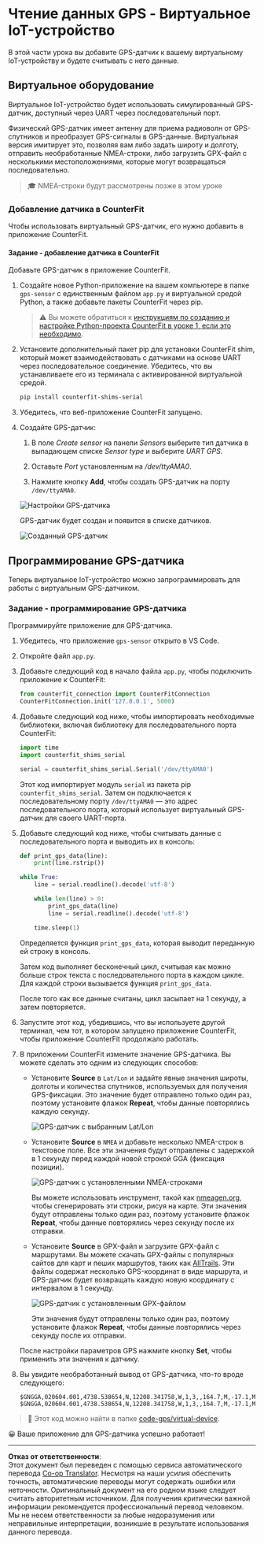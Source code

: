 <!--
CO_OP_TRANSLATOR_METADATA:
{
  "original_hash": "64f18a8f8aaa1fef5e7320e0992d8b3a",
  "translation_date": "2025-08-27T00:43:02+00:00",
  "source_file": "3-transport/lessons/1-location-tracking/virtual-device-gps-sensor.md",
  "language_code": "ru"
}
-->
# Чтение данных GPS - Виртуальное IoT-устройство

В этой части урока вы добавите GPS-датчик к вашему виртуальному IoT-устройству и будете считывать с него данные.

## Виртуальное оборудование

Виртуальное IoT-устройство будет использовать симулированный GPS-датчик, доступный через UART через последовательный порт.

Физический GPS-датчик имеет антенну для приема радиоволн от GPS-спутников и преобразует GPS-сигналы в GPS-данные. Виртуальная версия имитирует это, позволяя вам либо задать широту и долготу, отправить необработанные NMEA-строки, либо загрузить GPX-файл с несколькими местоположениями, которые могут возвращаться последовательно.

> 🎓 NMEA-строки будут рассмотрены позже в этом уроке

### Добавление датчика в CounterFit

Чтобы использовать виртуальный GPS-датчик, его нужно добавить в приложение CounterFit.

#### Задание - добавление датчика в CounterFit

Добавьте GPS-датчик в приложение CounterFit.

1. Создайте новое Python-приложение на вашем компьютере в папке `gps-sensor` с единственным файлом `app.py` и виртуальной средой Python, а также добавьте пакеты CounterFit через pip.

    > ⚠️ Вы можете обратиться к [инструкциям по созданию и настройке Python-проекта CounterFit в уроке 1, если это необходимо](../../../1-getting-started/lessons/1-introduction-to-iot/virtual-device.md).

1. Установите дополнительный пакет pip для установки CounterFit shim, который может взаимодействовать с датчиками на основе UART через последовательное соединение. Убедитесь, что вы устанавливаете его из терминала с активированной виртуальной средой.

    ```sh
    pip install counterfit-shims-serial
    ```

1. Убедитесь, что веб-приложение CounterFit запущено.

1. Создайте GPS-датчик:

    1. В поле *Create sensor* на панели *Sensors* выберите тип датчика в выпадающем списке *Sensor type* и выберите *UART GPS*.

    1. Оставьте *Port* установленным на */dev/ttyAMA0*.

    1. Нажмите кнопку **Add**, чтобы создать GPS-датчик на порту `/dev/ttyAMA0`.

    ![Настройки GPS-датчика](../../../../../translated_images/counterfit-create-gps-sensor.6385dc9357d85ad1d47b4abb2525e7651fd498917d25eefc5a72feab09eedc70.ru.png)

    GPS-датчик будет создан и появится в списке датчиков.

    ![Созданный GPS-датчик](../../../../../translated_images/counterfit-gps-sensor.3fbb15af0a5367566f2f11324ef5a6f30861cdf2b497071a5e002b7aa473550e.ru.png)

## Программирование GPS-датчика

Теперь виртуальное IoT-устройство можно запрограммировать для работы с виртуальным GPS-датчиком.

### Задание - программирование GPS-датчика

Программируйте приложение для GPS-датчика.

1. Убедитесь, что приложение `gps-sensor` открыто в VS Code.

1. Откройте файл `app.py`.

1. Добавьте следующий код в начало файла `app.py`, чтобы подключить приложение к CounterFit:

    ```python
    from counterfit_connection import CounterFitConnection
    CounterFitConnection.init('127.0.0.1', 5000)
    ```

1. Добавьте следующий код ниже, чтобы импортировать необходимые библиотеки, включая библиотеку для последовательного порта CounterFit:

    ```python
    import time
    import counterfit_shims_serial
    
    serial = counterfit_shims_serial.Serial('/dev/ttyAMA0')
    ```

    Этот код импортирует модуль `serial` из пакета pip `counterfit_shims_serial`. Затем он подключается к последовательному порту `/dev/ttyAMA0` — это адрес последовательного порта, который использует виртуальный GPS-датчик для своего UART-порта.

1. Добавьте следующий код ниже, чтобы считывать данные с последовательного порта и выводить их в консоль:

    ```python
    def print_gps_data(line):
        print(line.rstrip())
    
    while True:
        line = serial.readline().decode('utf-8')
    
        while len(line) > 0:
            print_gps_data(line)
            line = serial.readline().decode('utf-8')
    
        time.sleep(1)
    ```

    Определяется функция `print_gps_data`, которая выводит переданную ей строку в консоль.

    Затем код выполняет бесконечный цикл, считывая как можно больше строк текста с последовательного порта в каждом цикле. Для каждой строки вызывается функция `print_gps_data`.

    После того как все данные считаны, цикл засыпает на 1 секунду, а затем повторяется.

1. Запустите этот код, убедившись, что вы используете другой терминал, чем тот, в котором запущено приложение CounterFit, чтобы приложение CounterFit продолжало работать.

1. В приложении CounterFit измените значение GPS-датчика. Вы можете сделать это одним из следующих способов:

    * Установите **Source** в `Lat/Lon` и задайте явные значения широты, долготы и количества спутников, используемых для получения GPS-фиксации. Это значение будет отправлено только один раз, поэтому установите флажок **Repeat**, чтобы данные повторялись каждую секунду.

      ![GPS-датчик с выбранным Lat/Lon](../../../../../translated_images/counterfit-gps-sensor-latlon.008c867d75464fbe7f84107cc57040df565ac07cb57d2f21db37d087d470197d.ru.png)

    * Установите **Source** в `NMEA` и добавьте несколько NMEA-строк в текстовое поле. Все эти значения будут отправлены с задержкой в 1 секунду перед каждой новой строкой GGA (фиксация позиции).

      ![GPS-датчик с установленными NMEA-строками](../../../../../translated_images/counterfit-gps-sensor-nmea.c62eea442171e17e19528b051b104cfcecdc9cd18db7bc72920f29821ae63f73.ru.png)

      Вы можете использовать инструмент, такой как [nmeagen.org](https://www.nmeagen.org), чтобы сгенерировать эти строки, рисуя на карте. Эти значения будут отправлены только один раз, поэтому установите флажок **Repeat**, чтобы данные повторялись через секунду после их отправки.

    * Установите **Source** в GPX-файл и загрузите GPX-файл с маршрутами. Вы можете скачать GPX-файлы с популярных сайтов для карт и пеших маршрутов, таких как [AllTrails](https://www.alltrails.com/). Эти файлы содержат несколько GPS-координат в виде маршрута, и GPS-датчик будет возвращать каждую новую координату с интервалом в 1 секунду.

      ![GPS-датчик с установленным GPX-файлом](../../../../../translated_images/counterfit-gps-sensor-gpxfile.8310b063ce8a425ccc8ebeec8306aeac5e8e55207f007d52c6e1194432a70cd9.ru.png)

      Эти значения будут отправлены только один раз, поэтому установите флажок **Repeat**, чтобы данные повторялись через секунду после их отправки.

    После настройки параметров GPS нажмите кнопку **Set**, чтобы применить эти значения к датчику.

1. Вы увидите необработанный вывод от GPS-датчика, что-то вроде следующего:

    ```output
    $GNGGA,020604.001,4738.538654,N,12208.341758,W,1,3,,164.7,M,-17.1,M,,*67
    $GNGGA,020604.001,4738.538654,N,12208.341758,W,1,3,,164.7,M,-17.1,M,,*67
    ```

> 💁 Этот код можно найти в папке [code-gps/virtual-device](../../../../../3-transport/lessons/1-location-tracking/code-gps/virtual-device).

😀 Ваше приложение для GPS-датчика успешно работает!

---

**Отказ от ответственности**:  
Этот документ был переведен с помощью сервиса автоматического перевода [Co-op Translator](https://github.com/Azure/co-op-translator). Несмотря на наши усилия обеспечить точность, автоматические переводы могут содержать ошибки или неточности. Оригинальный документ на его родном языке следует считать авторитетным источником. Для получения критически важной информации рекомендуется профессиональный перевод человеком. Мы не несем ответственности за любые недоразумения или неправильные интерпретации, возникшие в результате использования данного перевода.